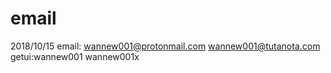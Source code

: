 # email

2018/10/15 email: wannew001@protonmail.com  wannew001@tutanota.com  getui:wannew001 wannew001x
